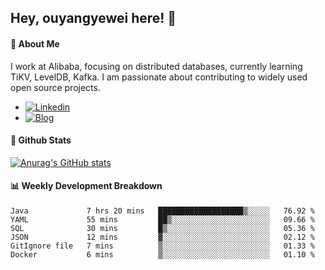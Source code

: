 ## Hey, ouyangyewei here! :wave:

#### :rocket: About Me
I work at Alibaba, focusing on distributed databases, currently learning TiKV, LevelDB, Kafka. I am passionate about contributing to widely used open source projects.

- [![Linkedin](https://img.shields.io/badge/LinkedIn-ouyangyewei-blue)](https://www.linkedin.com/in/ouyangyewei/)
- [![Blog](https://img.shields.io/badge/Blog-yeweiouyang-orange)](https://blog.csdn.net/yeweiouyang)

#### :star2: Github Stats
[![Anurag's GitHub stats](https://github-readme-stats.vercel.app/api?username=ouyangyewei&show_icons=true&cache_seconds=3600&theme=tokyonight)](https://github.com/anuraghazra/github-readme-stats)

#### :bar_chart: Weekly Development Breakdown
<!--START_SECTION:waka-->

```text
Java             7 hrs 20 mins   ███████████████████▒░░░░░   76.92 %
YAML             55 mins         ██▒░░░░░░░░░░░░░░░░░░░░░░   09.66 %
SQL              30 mins         █▒░░░░░░░░░░░░░░░░░░░░░░░   05.36 %
JSON             12 mins         ▓░░░░░░░░░░░░░░░░░░░░░░░░   02.12 %
GitIgnore file   7 mins          ▒░░░░░░░░░░░░░░░░░░░░░░░░   01.33 %
Docker           6 mins          ▒░░░░░░░░░░░░░░░░░░░░░░░░   01.10 %
```

<!--END_SECTION:waka-->
